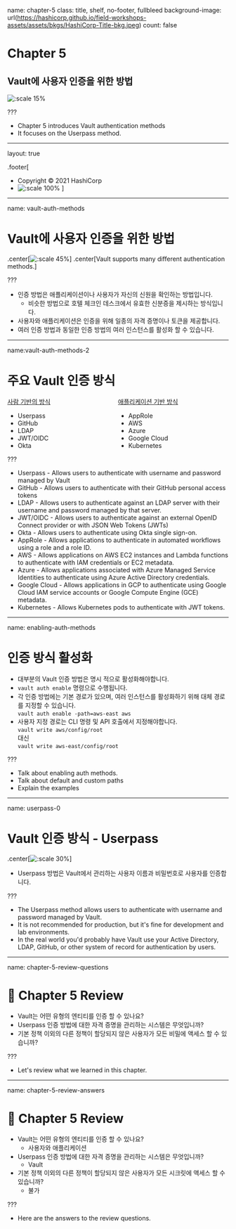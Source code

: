 name: chapter-5
class: title, shelf, no-footer, fullbleed
background-image: url(https://hashicorp.github.io/field-workshops-assets/assets/bkgs/HashiCorp-Title-bkg.jpeg)
count: false

# Chapter 5      
## Vault에 사용자 인증을 위한 방법

![:scale 15%](https://hashicorp.github.io/field-workshops-assets/assets/logos/logo_vault.png)

???

* Chapter 5 introduces Vault authentication methods
* It focuses on the Userpass method.

---
layout: true

.footer[
- Copyright © 2021 HashiCorp
- ![:scale 100%](https://hashicorp.github.io/field-workshops-assets/assets/logos/HashiCorp_Icon_Black.svg)
]

---
name: vault-auth-methods
# Vault에 사용자 인증을 위한 방법
.center[![:scale 45%](https://hashicorp.github.io/field-workshops-vault/slides/multi-cloud/vault-oss/images/vault_auth_methods.png)]
.center[Vault supports many different authentication methods.]

???
* 인증 방법은 애플리케이션이나 사용자가 자신의 신원을 확인하는 방법입니다.
  * 비슷한 방법으로 호텔 체크인 데스크에서 유효한 신분증을 제시하는 방식입니다.
* 사용자와 애플리케이션은 인증을 위해 일종의 자격 증명이나 토큰을 제공합니다.
* 여러 인증 방법과 동일한 인증 방법의 여러 인스턴스를 활성화 할 수 있습니다.

---
name:vault-auth-methods-2
# 주요 Vault 인증 방식

<div style="float: left; width: 50%;">
<u>사람 기반의 방식</u>
<ul>
<li>Userpass</li>
<li>GitHub</li>
<li>LDAP</li>
<li>JWT/OIDC</li>
<li>Okta</li>
</ul>
</div>
<div style="float: right; width: 50%;">
<u>애플리케이션 기반 방식</u>
<ul>
<li>AppRole</li>
<li>AWS</li>
<li>Azure</li>
<li>Google Cloud</li>
<li>Kubernetes</li>
</ul>
</div>


???
* Userpass - Allows users to authenticate with username and password managed by Vault
* GitHub - Allows users to authenticate with their GitHub personal access tokens
* LDAP - Allows users to authenticate against an LDAP server with their username and password managed by that server.
* JWT/OIDC - Allows users to authenticate against an external OpenID Connect provider or with JSON Web Tokens (JWTs)
* Okta - Allows users to authenticate using Okta single sign-on.
* AppRole - Allows applications to authenticate in automated workflows using a role and a role ID.
* AWS - Allows applications on AWS EC2 instances and Lambda functions to authenticate with IAM credentials or EC2 metadata.
* Azure - Allows applications associated with Azure Managed Service Identities to authenticate using Azure Active Directory credentials.
* Google Cloud - Allows applications in GCP to authenticate using Google Cloud IAM service accounts or Google Compute Engine (GCE) metadata.
* Kubernetes - Allows Kubernetes pods to authenticate with JWT tokens.

---
name: enabling-auth-methods
# 인증 방식 활성화

* 대부분의 Vault 인증 방법은 명시 적으로 활성화해야합니다.
* `vault auth enable` 명령으로 수행됩니다.
* 각 인증 방법에는 기본 경로가 있으며, 여러 인스턴스를 활성화하기 위해 대체 경로를 지정할 수 있습니다. <br>`vault auth enable -path=aws-east aws`
* 사용자 지정 경로는 CLI 명령 및 API 호출에서 지정해야합니다. <br>
   `vault write aws/config/root` <br>
   대신 <br>
   `vault write aws-east/config/root`

???

* Talk about enabling auth methods.
* Talk about default and custom paths
* Explain the examples

---
name: userpass-0
# Vault 인증 방식 - Userpass
.center[![:scale 30%](https://hashicorp.github.io/field-workshops-vault/slides/multi-cloud/vault-oss/images/userpass_login.png)]
* Userpass 방법은 Vault에서 관리하는 사용자 이름과 비밀번호로 사용자를 인증합니다.

???
* The Userpass method allows users to authenticate with username and password managed by Vault.
* It is not recommended for production, but it's fine for development and lab environments.
* In the real world you'd probably have Vault use your Active Directory, LDAP, GitHub, or other system of record for authentication by users.

---
name: chapter-5-review-questions
# 📝 Chapter 5 Review
* Vault는 어떤 유형의 엔티티를 인증 할 수 있나요?
* Userpass 인증 방법에 대한 자격 증명을 관리하는 시스템은 무엇입니까?
* 기본 정책 이외의 다른 정책이 할당되지 않은 사용자가 모든 비밀에 액세스 할 수 있습니까?

???
* Let's review what we learned in this chapter.

---
name: chapter-5-review-answers
# 📝 Chapter 5 Review

* Vault는 어떤 유형의 엔티티를 인증 할 수 있나요?
  * 사용자와 애플리케이션
* Userpass 인증 방법에 대한 자격 증명을 관리하는 시스템은 무엇입니까?
  * Vault
* 기본 정책 이외의 다른 정책이 할당되지 않은 사용자가 모든 시크릿에 액세스 할 수 있습니까?
  * 불가

???
* Here are the answers to the review questions.
